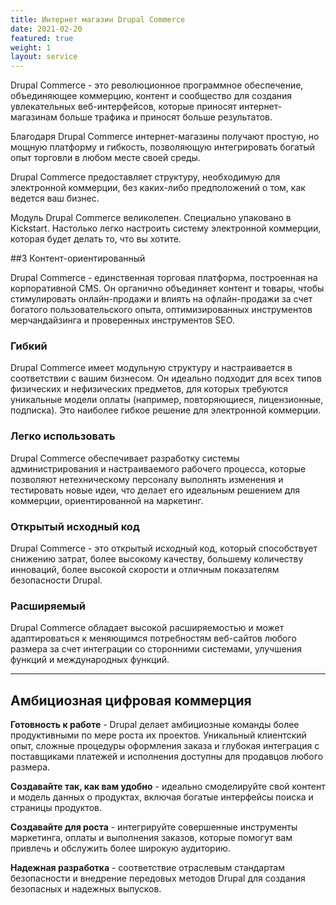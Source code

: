 ```yaml
---
title: Интернет магазин Drupal Commerce
date: 2021-02-20
featured: true
weight: 1
layout: service
---
```


Drupal Commerce - это революционное программное обеспечение, объединяющее коммерцию, контент и сообщество для создания увлекательных веб-интерфейсов, которые приносят интернет-магазинам больше трафика и приносят больше результатов.

Благодаря Drupal Commerce интернет-магазины получают простую, но мощную платформу и гибкость, позволяющую интегрировать богатый опыт торговли в любом месте своей среды.

Drupal Commerce предоставляет структуру, необходимую для электронной коммерции, без каких-либо предположений о том, как ведется ваш бизнес.

Модуль Drupal Commerce великолепен. Специально упаковано в Kickstart. Настолько легко настроить систему электронной коммерции, которая будет делать то, что вы хотите.

##3 Контент-ориентированный

Drupal Commerce - единственная торговая платформа, построенная на корпоративной CMS. Он органично объединяет контент и товары, чтобы стимулировать онлайн-продажи и влиять на офлайн-продажи за счет богатого пользовательского опыта, оптимизированных инструментов мерчандайзинга и проверенных инструментов SEO.

### Гибкий

Drupal Commerce имеет модульную структуру и настраивается в соответствии с вашим бизнесом. Он идеально подходит для всех типов физических и нефизических предметов, для которых требуются уникальные модели оплаты (например, повторяющиеся, лицензионные, подписка). Это наиболее гибкое решение для электронной коммерции.

### Легко использовать

Drupal Commerce обеспечивает разработку системы администрирования и настраиваемого рабочего процесса, которые позволяют нетехническому персоналу выполнять изменения и тестировать новые идеи, что делает его идеальным решением для коммерции, ориентированной на маркетинг.

### Открытый исходный код

Drupal Commerce - это открытый исходный код, который способствует снижению затрат, более высокому качеству, большему количеству инноваций, более высокой скорости и отличным показателям безопасности Drupal.

### Расширяемый

Drupal Commerce обладает высокой расширяемостью и может адаптироваться к меняющимся потребностям веб-сайтов любого размера за счет интеграции со сторонними системами, улучшения функций и международных функций.

---


## Амбициозная цифровая коммерция

**Готовность к работе** - Drupal делает амбициозные команды более продуктивными по мере роста их проектов. Уникальный клиентский опыт, сложные процедуры оформления заказа и глубокая интеграция с поставщиками платежей и исполнения доступны для продавцов любого размера.

**Создавайте так, как вам удобно** - идеально смоделируйте свой контент и модель данных о продуктах, включая богатые интерфейсы поиска и страницы продуктов.

**Создавайте для роста** - интегрируйте совершенные инструменты маркетинга, оплаты и выполнения заказов, которые помогут вам привлечь и обслужить более широкую аудиторию.

**Надежная разработка** - соответствие отраслевым стандартам безопасности и внедрение передовых методов Drupal для создания безопасных и надежных выпусков.
